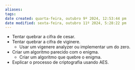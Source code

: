 ```yaml
---
aliases: 
tags: 
date created: quarta-feira, outubro 9º 2024, 12:53:44 pm
date modified: sexta-feira, outubro 11º 2024, 5:28:22 pm
---
```

- Tentar quebrar a cifra de cesar.
- Tentar quebrar a cifra de viginere.
	- Usar um vigenere analyzer ou implementar um do zero.
- Criar um algoritmo parecido com o enigma.
	- Criar um algoritmo que quebre o enigma.
- Explicar o processo de criptografia usando AES.